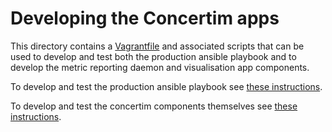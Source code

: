 # Developing the Concertim apps

This directory contains a [Vagrantfile](Vagrantfile) and associated scripts
that can be used to develop and test both the production ansible playbook and
to develop the metric reporting daemon and visualisation app components.

To develop and test the production ansible playbook see [these instructions](/docs/DEVELOPMENT.md).

To develop and test the concertim components themselves see [these instructions](/contrib/dev/README.md).
